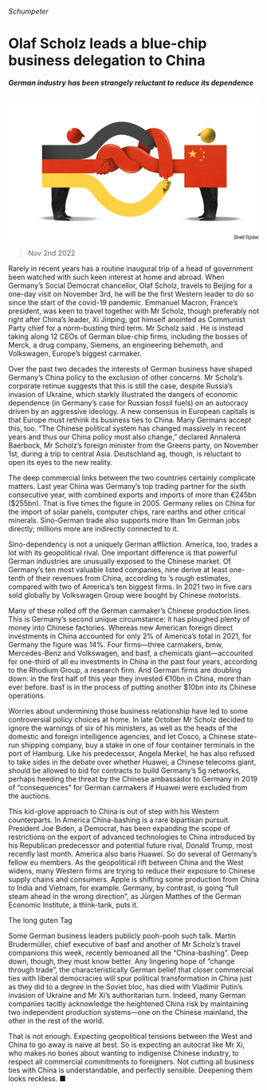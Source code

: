 ###### Schumpeter

# Olaf Scholz leads a blue-chip business delegation to China 

##### German industry has been strangely reluctant to reduce its dependence 

![image](images/20221105_WBD000.jpg) 

> Nov 2nd 2022 

Rarely in recent years has a routine inaugural trip of a head of government been watched with such keen interest at home and abroad. When Germany’s Social Democrat chancellor, Olaf Scholz, travels to Beijing for a one-day visit on November 3rd, he will be the first Western leader to do so since the start of the covid-19 pandemic. Emmanuel Macron, France’s president, was keen to travel together with Mr Scholz, though preferably not right after China’s leader, Xi Jinping, got himself anointed as Communist Party chief for a norm-busting third term. Mr Scholz said . He is instead taking along 12 CEOs of German blue-chip firms, including the bosses of Merck, a drug company, Siemens, an engineering behemoth, and Volkswagen, Europe’s biggest carmaker.

Over the past two decades the interests of German business have shaped Germany’s China policy to the exclusion of other concerns. Mr Scholz’s corporate retinue suggests that this is still the case, despite Russia’s invasion of Ukraine, which starkly illustrated the dangers of economic dependence (in Germany’s case for Russian fossil fuels) on an autocracy driven by an aggressive ideology. A new consensus in European capitals is that Europe must rethink its business ties to China. Many Germans accept this, too. “The Chinese political system has changed massively in recent years and thus our China policy must also change,” declared Annalena Baerbock, Mr Scholz’s foreign minister from the Greens party, on November 1st, during a trip to central Asia. Deutschland ag, though, is reluctant to open its eyes to the new reality.

The deep commercial links between the two countries certainly complicate matters. Last year China was Germany’s top trading partner for the sixth consecutive year, with combined exports and imports of more than €245bn ($255bn). That is five times the figure in 2005. Germany relies on China for the import of solar panels, computer chips, rare earths and other critical minerals. Sino-German trade also supports more than 1m German jobs directly; millions more are indirectly connected to it. 

Sino-dependency is not a uniquely German affliction. America, too, trades a lot with its geopolitical rival. One important difference is that powerful German industries are unusually exposed to the Chinese market. Of Germany’s ten most valuable listed companies, nine derive at least one-tenth of their revenues from China, according to ’s rough estimates, compared with two of America’s ten biggest firms. In 2021 two in five cars sold globally by Volkswagen Group were bought by Chinese motorists. 

Many of these rolled off the German carmaker’s Chinese production lines. This is Germany’s second unique circumstance: it has ploughed plenty of money into Chinese factories. Whereas new American foreign direct investments in China accounted for only 2% of America’s total in 2021, for Germany the figure was 14%. Four firms—three carmakers, bmw, Mercedes-Benz and Volkswagen, and basf, a chemicals giant—accounted for one-third of all eu investments in China in the past four years, according to the Rhodium Group, a research firm. And German firms are doubling down: in the first half of this year they invested €10bn in China, more than ever before. basf is in the process of putting another $10bn into its Chinese operations.

Worries about undermining those business relationship have led to some controversial policy choices at home. In late October Mr Scholz decided to ignore the warnings of six of his ministers, as well as the heads of the domestic and foreign intelligence agencies, and let Cosco, a Chinese state-run shipping company, buy a stake in one of four container terminals in the port of Hamburg. Like his predecessor, Angela Merkel, he has also refused to take sides in the debate over whether Huawei, a Chinese telecoms giant, should be allowed to bid for contracts to build Germany’s 5g networks, perhaps heeding the threat by the Chinese ambassador to Germany in 2019 of “consequences” for German carmakers if Huawei were excluded from the auctions.

This kid-glove approach to China is out of step with his Western counterparts. In America China-bashing is a rare bipartisan pursuit. President Joe Biden, a Democrat, has been expanding the scope of restrictions on the export of advanced technologies to China introduced by his Republican predecessor and potential future rival, Donald Trump, most recently last month. America also bans Huawei. So do several of Germany’s fellow eu members. As the geopolitical rift between China and the West widens, many Western firms are trying to reduce their exposure to Chinese supply chains and consumers. Apple is shifting some production from China to India and Vietnam, for example. Germany, by contrast, is going “full steam ahead in the wrong direction”, as Jürgen Matthes of the German Economic Institute, a think-tank, puts it.

The long guten Tag

Some German business leaders publicly pooh-pooh such talk. Martin Brudermüller, chief executive of basf and another of Mr Scholz’s travel companions this week, recently bemoaned all the “China-bashing”. Deep down, though, they must know better. Any lingering hope of “change through trade”, the characteristically German belief that closer commercial ties with liberal democracies will spur political transformation in China just as they did to a degree in the Soviet bloc, has died with Vladimir Putin’s invasion of Ukraine and Mr Xi’s authoritarian turn. Indeed, many German companies tacitly acknowledge the heightened China risk by maintaining two independent production systems—one on the Chinese mainland, the other in the rest of the world. 

That is not enough. Expecting geopolitical tensions between the West and China to go away is naive at best. So is expecting an autocrat like Mr Xi, who makes no bones about wanting to indigenise Chinese industry, to respect all commercial commitments to foreigners. Not cutting all business ties with China is understandable, and perfectly sensible. Deepening them looks reckless. ■






